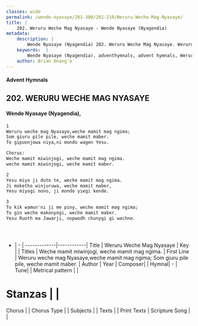```yaml
---
classes: wide
permalink: /wende-nyasaye/201-300/201-210/Weruru-Weche-Mag-Nyasaye/
title: |
    202. Weruru Weche Mag Nyasaye - Wende Nyasaye (Nyagendia)
metadata:
    description: |
        Wende Nyasaye (Nyagendia) 202. Weruru Weche Mag Nyasaye. Weruru weche mag Nyasaye,weche mamit mag ngima; Som giuru pile pile, weche mamit maber. To gipuonjowa niya,ni mondo wagen Yesu.  Chorus: Weche mamit miwinjogi, weche mamit mag ngima. weche mamit miwinjogi, weche mamit maber.  
    keywords:  |
        Wende Nyasaye (Nyagendia), adventhymnals, advent hymnals, Weruru Weche Mag Nyasaye, Weruru weche mag Nyasaye,weche mamit mag ngima; Som giuru pile pile, weche mamit maber.. Weche mamit miwinjogi, weche mamit mag ngima.
    author: Brian Onang'o
---
```


#### Advent Hymnals
## 202. WERURU WECHE MAG NYASAYE
####  Wende Nyasaye (Nyagendia),

```txt
1
Weruru weche mag Nyasaye,weche mamit mag ngima;
Som giuru pile pile, weche mamit maber.
To gipuonjowa niya,ni mondo wagen Yesu.

Chorus:
Weche mamit miwinjogi, weche mamit mag ngima.
weche mamit miwinjogi, weche mamit maber.

2
Yesu miyo ji duto te, weche mamit mag ngima.
Ji moketho winjuruwa, weche mamit maber,
Yesu miyogi nono, ji mondo yiegi kende.

3
To kik wamun'ni ji me piny, weche mamit mag ngima;
To gin weche makonyogi, weche mamit maber.
Yesu Ruoth ma Jawarji, nopwodh chunygi gi wachne.





```

- |   -  |
-------------|------------|
Title | Weruru Weche Mag Nyasaye |
Key |  |
Titles | Weche mamit miwinjogi, weche mamit mag ngima. |
First Line | Weruru weche mag Nyasaye,weche mamit mag ngima; Som giuru pile pile, weche mamit maber. |
Author | 
Year | 
Composer| |
Hymnal|  - |
Tune|  |
Metrical pattern | |
# Stanzas |  |
Chorus |  |
Chorus Type |  |
Subjects | |
Texts |  |
Print Texts | 
Scripture Song |  |
    
